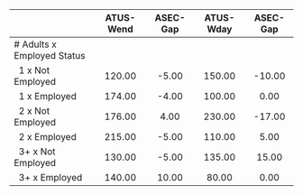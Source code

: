 
|                      |    ATUS-Wend |     ASEC-Gap |    ATUS-Wday |     ASEC-Gap |
| -------------------- | :----------: | :----------: | :----------: | :----------: |
| # Adults x Employed Status |              |              |              |              |
| &nbsp;&nbsp;1 x Not Employed |       120.00 |        -5.00 |       150.00 |       -10.00 |
| &nbsp;&nbsp;1 x Employed |       174.00 |        -4.00 |       100.00 |         0.00 |
| &nbsp;&nbsp;2 x Not Employed |       176.00 |         4.00 |       230.00 |       -17.00 |
| &nbsp;&nbsp;2 x Employed |       215.00 |        -5.00 |       110.00 |         5.00 |
| &nbsp;&nbsp;3+ x Not Employed |       130.00 |        -5.00 |       135.00 |        15.00 |
| &nbsp;&nbsp;3+ x Employed |       140.00 |        10.00 |        80.00 |         0.00 |

